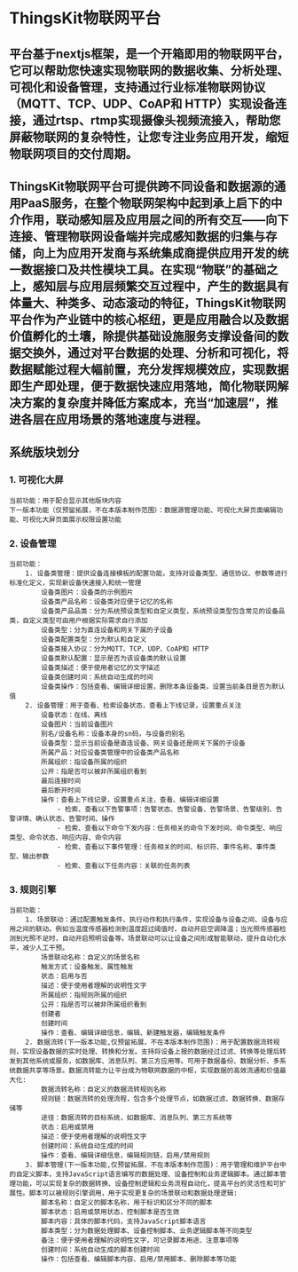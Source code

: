 # ThingsKit物联网平台
## 平台基于nextjs框架，是一个开箱即用的物联网平台，它可以帮助您快速实现物联网的数据收集、分析处理、可视化和设备管理，支持通过行业标准物联网协议（MQTT、TCP、UDP、CoAP和 HTTP）实现设备连接，通过rtsp、rtmp实现摄像头视频流接入，帮助您屏蔽物联网的复杂特性，让您专注业务应用开发，缩短物联网项目的交付周期。
## ThingsKit物联网平台可提供跨不同设备和数据源的通用PaaS服务，在整个物联网架构中起到承上启下的中介作用，联动感知层及应用层之间的所有交互——向下连接、管理物联网设备端并完成感知数据的归集与存储，向上为应用开发商与系统集成商提供应用开发的统一数据接口及共性模块工具。在实现“物联”的基础之上，感知层与应用层频繁交互过程中，产生的数据具有体量大、种类多、动态滚动的特征，ThingsKit物联网平台作为产业链中的核心枢纽，更是应用融合以及数据价值孵化的土壤，除提供基础设施服务支撑设备间的数据交换外，通过对平台数据的处理、分析和可视化，将数据赋能过程大幅前置，充分发挥规模效应，实现数据即生产即处理，便于数据快速应用落地，简化物联网解决方案的复杂度并降低方案成本，充当“加速层”，推进各层在应用场景的落地速度与进程。
## 系统版块划分
### 1. 可视化大屏
    当前功能：用于配合显示其他版块内容
    下一版本功能（仅预留拓展，不在本版本制作范围）：数据源管理功能、可视化大屏页面编辑功能、可视化大屏页面展示权限设置功能
### 2. 设备管理
    当前功能：
        1. 设备类管理：提供设备连接模板的配置功能，支持对设备类型、通信协议、参数等进行标准化定义，实现新设备快速接入和统一管理
            设备类图片：设备类的示例图片
            设备类产品名称：设备类对应便于记忆的名称
            设备类产品品类：分为系统预设类型和自定义类型，系统预设类型包含常见的设备品类，自定义类型可由用户根据实际需求自行添加
            设备类型：分为直连设备和网关下属的子设备
            设备类配置类型：分为默认和自定义
            设备类接入协议：分为MQTT、TCP、UDP、CoAP和 HTTP
            设备类默认配置：显示是否为该设备类的默认设置
            设备类描述：便于使用者记忆的文字描述
            设备类创建时间：系统自动生成的时间
            设备类操作：包括查看、编辑详细设置，删除本条设备类，设置当前条目是否为默认值
        2. 设备管理：用于查看、检索设备状态，查看上下线记录，设置重点关注
            设备状态：在线、离线
            设备图片：当前设备图片
            别名/设备名称：设备本身的sn码，与设备的别名
            设备类型：显示当前设备是直连设备、网关设备还是网关下属的子设备
            所属产品：对应设备类管理中的设备类产品名称
            所属组织：指设备所属的组织
            公开：指是否可以被非所属组织看到
            最后连接时间
            最后断开时间
            操作：查看上下线记录，设置重点关注，查看、编辑详细设置
                - 检索、查看以下告警事项：告警状态、告警设备、告警场景、告警级别、告警详情、确认状态、告警时间、操作
                - 检索、查看以下命令下发内容：任务相关的命令下发时间、命令类型、响应类型、命令状态、响应内容、命令内容
                - 检索、查看以下事件管理：任务相关的时间、标识符、事件名称、事件类型、输出参数
                - 检索、查看以下任务内容：关联的任务列表
### 3. 规则引擎
    当前功能：
        1. 场景联动：通过配置触发条件、执行动作和执行条件，实现设备与设备之间、设备与应用之间的联动。例如当温度传感器检测到温度超过阈值时，自动开启空调降温；当光照传感器检测到光照不足时，自动开启照明设备等。场景联动可以让设备之间形成智能联动，提升自动化水平，减少人工干预。
            场景联动名称：自定义的场景名称
            触发方式：设备触发、属性触发
            状态：启用与否
            描述：便于使用者理解的说明性文字
            所属组织：指规则所属的组织
            公开：指是否可以被非所属组织看到
            创建者
            创建时间
            操作：查看、编辑详细信息，编辑、新建触发器，编辑触发条件
        2. 数据流转(下一版本功能,仅预留拓展，不在本版本制作范围)：用于配置数据流转规则，实现设备数据的实时处理、转换和分发。支持将设备上报的数据经过过滤、转换等处理后转发到其他系统或服务，如数据库、消息队列、第三方应用等。可用于数据备份、数据分析、多系统数据共享等场景。数据流转能力让平台成为物联网数据的中枢，实现数据的高效流通和价值最大化:
            数据流转名称：自定义的数据流转规则名称
            规则链：数据流转的处理流程，包含多个处理节点，如数据过滤、数据转换、数据存储等
            途径：数据流转的目标系统，如数据库、消息队列、第三方系统等
            状态：启用或禁用
            描述：便于使用者理解的说明性文字
            创建时间：系统自动生成的时间
            操作：查看、编辑详细信息，编辑规则链，启用/禁用规则
        3. 脚本管理(下一版本功能,仅预留拓展，不在本版本制作范围)：用于管理和维护平台中的自定义脚本，支持JavaScript语言编写的数据处理、设备控制和业务逻辑脚本。通过脚本管理功能，可以实现复杂的数据转换、设备控制逻辑和业务流程自动化，提高平台的灵活性和可扩展性。脚本可以被规则引擎调用，用于实现更复杂的场景联动和数据处理逻辑:
            脚本名称：自定义的脚本名称，用于标识和区分不同的脚本
            脚本状态：启用或禁用状态，控制脚本是否生效
            脚本内容：具体的脚本代码，支持JavaScript脚本语言
            脚本类型：分为数据处理脚本、设备控制脚本、业务逻辑脚本等不同类型
            备注：便于使用者理解的说明性文字，可记录脚本用途、注意事项等
            创建时间：系统自动生成的脚本创建时间
            操作：包括查看、编辑脚本内容、启用/禁用脚本、删除脚本等功能